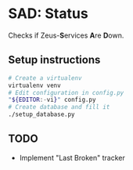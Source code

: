 # SAD: Status
Checks if Zeus-**S**ervices **A**re **D**own.

## Setup instructions

```bash
# Create a virtualenv
virtualenv venv
# Edit configuration in config.py
"${EDITOR:-vi}" config.py
# Create database and fill it
./setup_database.py
```

## TODO
 - Implement "Last Broken" tracker
